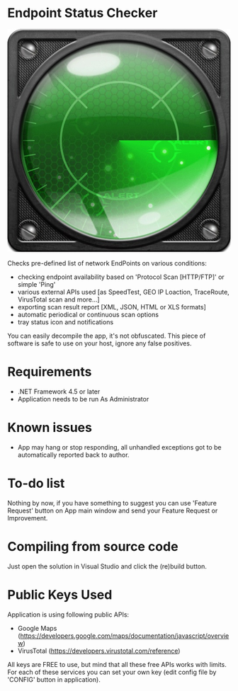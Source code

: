 # Endpoint Status Checker

![image](https://raw.githubusercontent.com/ThePhOeNiX810815/Endpoint-Status-Checker/main/EndpointStatusCheckerImage.jpg)

Checks pre-defined list of network EndPoints on various conditions:

- checking endpoint availability based on 'Protocol Scan [HTTP/FTP]' or simple 'Ping'
- various external APIs used [as SpeedTest, GEO IP Loaction, TraceRoute, VirusTotal scan and more...]
- exporting scan result report [XML, JSON, HTML or XLS formats]
- automatic periodical or continuous scan options
- tray status icon and notifications

You can easily decompile the app, it's not obfuscated.
This piece of software is safe to use on your host, ignore any false positives.

# Requirements
- .NET Framework 4.5 or later
- Application needs to be run As Administrator

# Known issues
- App may hang or stop responding, all unhandled exceptions got to be automatically reported back to author.

# To-do list

Nothing by now, if you have something to suggest you can use 'Feature Request' button
on App main window and send your Feature Request or Improvement.

# Compiling from source code

Just open the solution in Visual Studio and click the (re)build button.

# Public Keys Used

Application is using following public APIs:
- Google Maps (https://developers.google.com/maps/documentation/javascript/overview)
- VirusTotal (https://developers.virustotal.com/reference)

All keys are FREE to use, but mind that all these free APIs works with limits.
For each of these services you can set your own key (edit config file by 'CONFIG' button in application).
